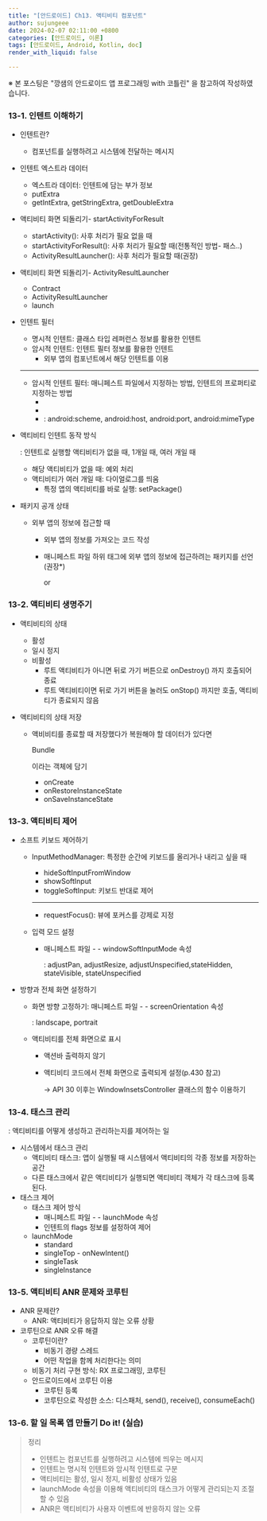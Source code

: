 ```yaml
---
title: "[안드로이드] Ch13. 액티비티 컴포넌트"
author: sujungeee
date: 2024-02-07 02:11:00 +0800
categories: [안드로이드, 이론]
tags: [안드로이드, Android, Kotlin, doc]
render_with_liquid: false

---
```




※ 본 포스팅은 "깡샘의 안드로이드 앱 프로그래밍 with 코틀린" 을 참고하여 작성하였습니다.



### 13-1. 인텐트 이해하기

- 인텐트란?

  - 컴포넌트를 실행하려고 시스템에 전달하는 메시지

- 인텐트 엑스트라 데이터

  - 엑스트라 데이터: 인텐트에 담는 부가 정보
  - putExtra
  - getIntExtra, getStringExtra, getDoubleExtra

- 액티비티 화면 되돌리기- startActivityForResult

  - startActivity(): 사후 처리가 필요 없을 때
  - startActivityForResult(): 사후 처리가 필요할 때(전통적인 방법- 패스..)
  - ActivityResultLauncher(): 사후 처리가 필요할 때(권장)

- 액티비티 화면 되돌리기- ActivityResultLauncher

  - Contract
  - ActivityResultLauncher
  - launch

- 인텐트 필터

  - 명시적 인텐트: 클래스 타입 레퍼런스 정보를 활용한 인텐트
  - 암시적 인텐트: 인텐트 필터 정보를 활용한 인텐트
    - 외부 앱의 컴포넌트에서 해당 인텐트를 이용

  ------

  - 암시적 인텐트 필터: 매니페스트 파일에서 지정하는 방법, 인텐트의 프로퍼티로 지정하는 방법
    - <action>
    - <category>
    - <data>: android:scheme, android:host, android:port, android:mimeType

- 액티비티 인텐트 동작 방식

  : 인텐트로 실행할 액티비티가 없을 때, 1개일 때, 여러 개일 때

  - 해당 액티비티가 없을 때: 예외 처리
  - 액티비티가 여러 개일 때: 다이얼로그를 띄움
    - 특정 앱의 액티비티를 바로 실행: setPackage()

- 패키지 공개 상태

  - 외부 앱의 정보에 접근할 때

    - 외부 앱의 정보를 가져오는 코드 작성

    - 매니페스트 파일 <quries> 하위 태그에 외부 앱의 정보에 접근하려는 패키지를 선언(권장*)

      or

      <uses-permission>

### 13-2. 액티비티 생명주기

- 액티비티의 상태

  - 활성
  - 일시 정지
  - 비활성
    - 루트 액티비티가 아니면 뒤로 가기 버튼으로 onDestroy() 까지 호출되어 종료
    - 루트 액티비티이면 뒤로 가기 버튼을 눌러도 onStop() 까지만 호출, 액티비티가 종료되지 않음

- 액티비티의 상태 저장

  - 액비비티를 종료할 때 저장했다가 복원해야 할 데이터가 있다면 

    Bundle

    이라는 객체에 담기

    - onCreate
    - onRestoreInstanceState
    - onSaveInstanceState

### 13-3. 액티비티 제어

- 소프트 키보드 제어하기

  - InputMethodManager: 특정한 순간에 키보드를 올리거나 내리고 싶을 때

    - hideSoftInputFromWindow
    - showSoftInput
    - toggleSoftInput: 키보드 반대로 제어

    ------

    - requestFocus(): 뷰에 포커스를 강제로 지정

  - 입력 모드 설정

    - 매니페스트 파일 - <activity> - windowSoftInputMode 속성

      : adjustPan, adjustResize, adjustUnspecified,stateHidden, stateVisible, stateUnspecified

- 방향과 전체 화면 설정하기

  - 화면 방향 고정하기: 매니페스트 파일 - <activity> - screenOrientation 속성

    : landscape, portrait

  - 액티비티를 전체 화면으로 표시

    - 액션바 출력하지 않기

    - 액티비티 코드에서 전체 화면으로 출력되게 설정(p.430 참고)

      → API 30 이후는 WindowInsetsController 클래스의 함수 이용하기

### 13-4. 태스크 관리

: 액티비티를 어떻게 생성하고 관리하는지를 제어하는 일

- 시스템에서 태스크 관리
  - 액티비티 태스크: 앱이 실행될 때 시스템에서 액티비티의 각종 정보를 저장하는 공간
  - 다른 태스크에서 같은 액티비티가 실행되면 액티비티 객체가 각 태스크에 등록된다.
- 태스크 제어
  - 태스크 제어 방식
    - 매니페스트 파일 - <activity> - launchMode 속성
    - 인텐트의 flags 정보를 설정하여 제어
  - launchMode
    - standard
    - singleTop - onNewIntent()
    - singleTask
    - singleInstance

### 13-5. 액티비티 ANR 문제와 코루틴

- ANR 문제란?
  - ANR: 액티비티가 응답하지 않는 오류 상황
- 코루틴으로 ANR 오류 해결
  - 코루틴이란?
    - 비동기 경량 스레드
    - 어떤 작업을 함께 처리한다는 의미
  - 비동기 처리 구현 방식: RX 프로그래밍, 코루틴
  - 안드로이드에서 코루틴 이용
    - 코루틴 등록
    - 코루틴으로 작성한 소스: 디스패처, send(), receive(), consumeEach()

### 13-6. 할 일 목록 앱 만들기 Do it! (실습)

> 정리
>
> - 인텐트는 컴포넌트를 실행하려고 시스템에 띄우는 메시지
> - 인텐트는 명시적 인텐트와 암시적 인텐트로 구분
> - 액티비티는 활성, 일시 정지, 비활성 상태가 있음
> - launchMode 속성을 이용해 액티비티의 태스크가 어떻게 관리되는지 조절할 수 있음
> - ANR은 액티비티가 사용자 이벤트에 반응하지 않는 오류
